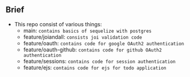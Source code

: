 ## Brief

- This repo consist of various things:
  - main:
    `contains basics of sequelize with postgres
  `
  - feature/joiandall:
    `consists joi validation code
  `
  - feature/oauth:
    `contains code for google OAuth2 authentication
 `
  - feature/oauth-github:
    `contains code for github OAuth2 authentication
 `
  - feature/sessions:
    `contains code for session authentication
 `
  - feature/ejs:
    `contains code for ejs for todo application
 `
